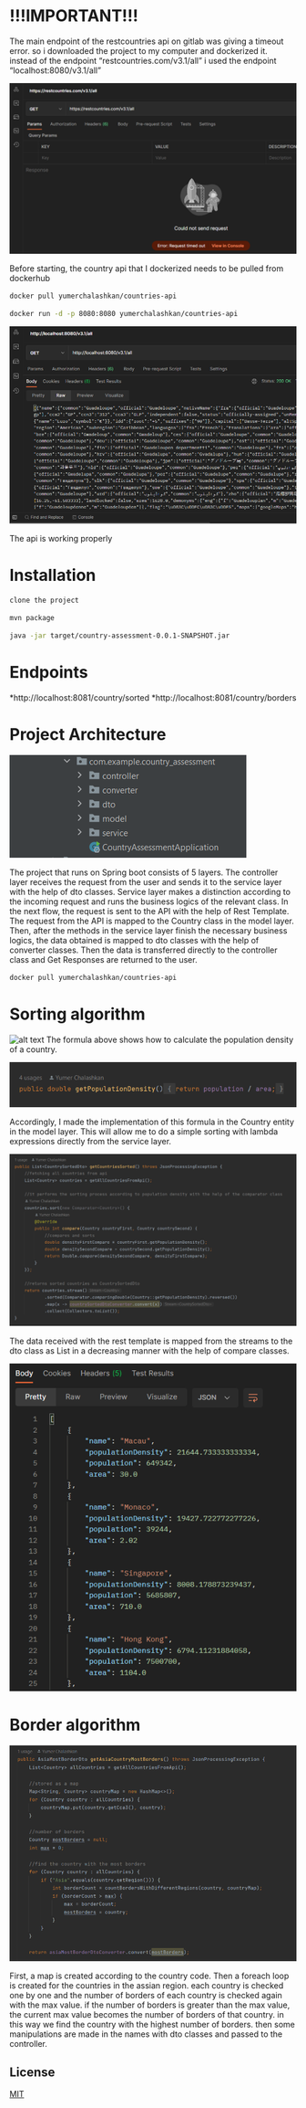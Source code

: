 # !!!IMPORTANT!!!

The main endpoint of the restcountries api on gitlab was giving a timeout error. so i downloaded the project to my computer and dockerized it. instead of the endpoint “restcountries.com/v3.1/all” i used the endpoint “localhost:8080/v3.1/all”

![alt text](https://github.com/yumerchalashkan/country-assessment/blob/main/images/error.png?raw=true)

Before starting, the country api that I dockerized needs to be pulled from dockerhub

```bash
docker pull yumerchalashkan/countries-api
```
```bash
docker run -d -p 8080:8080 yumerchalashkan/countries-api 
```
![alt text](https://github.com/yumerchalashkan/country-assessment/blob/main/images/api.png?raw=true)

The api is working properly

# Installation

```bash
clone the project
```
```bash
mvn package
```
```bash
java -jar target/country-assessment-0.0.1-SNAPSHOT.jar
```
# Endpoints
*http://localhost:8081/country/sorted
*http://localhost:8081/country/borders

# Project Architecture

![alt text](https://github.com/yumerchalashkan/country-assessment/blob/main/images/project.png?raw=true)

The project that runs on Spring boot consists of 5 layers. The controller layer receives the request from the user and sends it to the service layer with the help of dto classes. Service layer makes a distinction according to the incoming request and runs the business logics of the relevant class. In the next flow, the request is sent to the API with the help of Rest Template. The request from the API is mapped to the Country class in the model layer. Then, after the methods in the service layer finish the necessary business logics, the data obtained is mapped to dto classes with the help of converter classes. Then the data is transferred directly to the controller class and Get Responses are returned to the user.

```bash
docker pull yumerchalashkan/countries-api
```



# Sorting algorithm
![alt text](https://www.wikihow.com/images/thumb/e/e2/Calculate-Population-Density-Step-4-Version-3.jpg/v4-460px-Calculate-Population-Density-Step-4-Version-3.jpg)
The formula above shows how to calculate the population density of a country. 

![alt text](https://github.com/yumerchalashkan/country-assessment/blob/main/images/formula.png?raw=true)

Accordingly, I made the implementation of this formula in the Country entity in the model layer. This will allow me to do a simple sorting with lambda expressions directly from the service layer.

![alt text](https://github.com/yumerchalashkan/country-assessment/blob/main/images/sorted.png?raw=true)

The data received with the rest template is mapped from the streams to the dto class as List in a decreasing manner with the help of compare classes.

![alt text](https://github.com/yumerchalashkan/country-assessment/blob/main/images/sortedresult.png?raw=true)

# Border algorithm

![alt text](https://github.com/yumerchalashkan/country-assessment/blob/main/images/border.png?raw=true)

First, a map is created according to the country code. Then a foreach loop is created for the countries in the assian region. each country is checked one by one and the number of borders of each country is checked again with the max value. if the number of borders is greater than the max value, the current max value becomes the number of borders of that country. in this way we find the country with the highest number of borders. then some manipulations are made in the names with dto classes and passed to the controller.




## License

[MIT](https://choosealicense.com/licenses/mit/)
